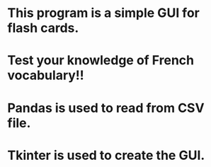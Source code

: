 # This program is a simple GUI for flash cards. 
# Test your knowledge of French vocabulary!! 
# Pandas is used to read from CSV file.
# Tkinter is used to create the GUI.
